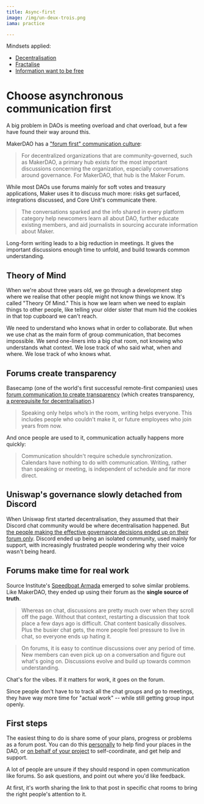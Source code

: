 ```yaml
---
title: Async-first
image: /img/un-deux-trois.png
iama: practice

---
```



Mindsets applied: 
- [Decentralisation](/mindsets/decentralisation/)
- [Fractalise](/mindsets/fractal/)
- [Information want to be free](/mindsets/information-wants-to-be-free/)

# Choose asynchronous communication first

A big problem in DAOs is meeting overload and chat overload, but a few have found their way around this.

MakerDAO has a ["forum first" communication culture](https://blog.makerdao.com/why-the-makerdao-forum-is-the-heart-of-the-maker-community/):

> For decentralized organizations that are community-governed, such as MakerDAO, a primary hub exists for the most important discussions concerning the organization, especially conversations around governance. For MakerDAO, that hub is the Maker Forum. 

While most DAOs use forums mainly for soft votes and treasury applications, Maker uses it to discuss much more: risks get surfaced, integrations discussed, and Core Unit's communicate there.

> The conversations sparked and the info shared in every platform category help newcomers learn all about DAO, further educate existing members, and aid journalists in sourcing accurate information about Maker. 

Long-form writing leads to a big reduction in meetings.  It gives the important discussions enough time to unfold, and build towards common understanding.

## Theory of Mind
When we're about three years old, we go through a development step where we realise that other people might not know things we know.  It's called "Theory Of Mind."  This is how we learn when we need to explain things to other people, like telling your older sister that mum hid the cookies in that top cupboard we can't reach.

We need to understand who knows what in order to collaborate. But when we use chat as the main form of group communication, that becomes impossible.  We send one-liners into a big chat room, not knowing who understands what context.  We lose track of who said what, when and where. We lose track of who knows what. 

## Forums create transparency

Basecamp (one of the world's first successful remote-first companies) uses [forum communication to create transparency](https://basecamp.com/guides/how-we-communicate) (which creates transparency, [a prerequisite for decentralisation](/mindsets/information-wants-to-be-free/).)

> Speaking only helps who’s in the room, writing helps everyone. This includes people who couldn't make it, or future employees who join years from now.

And once people are used to it, communication actually happens more quickly:

> Communication shouldn't require schedule synchronization. Calendars have nothing to do with communication. Writing, rather than speaking or meeting, is independent of schedule and far more direct.

## Uniswap's governance slowly detached from Discord 

When Uniswap first started decentralisation, they assumed that their Discord chat community would be where decentralisation happened.  But [the people making the effective governance decisions ended up on their forum only](https://otherinter.net/research/uniswap-offchain-report/).  Discord ended up being an isolated community, used mainly for support, with increasingly frustrated people wondering why their voice wasn't being heard.

## Forums make time for real work
Source Institute's [Speedboat Armada](https://source.institute/collaboration/decentralised-agile/#communication) emerged to solve similar problems.  Like MakerDAO, they ended up using their forum as the **single source of truth**. 

> Whereas on chat, discussions are pretty much over when they scroll off the page. Without that context, restarting a discussion that took place a few days ago is difficult. Chat content basically dissolves. Plus the busier chat gets, the more people feel pressure to live in chat, so everyone ends up hating it.

> On forums, it is easy to continue discussions over any period of time. New members can even pick up on a conversation and figure out what's going on. Discussions evolve and build up towards common understanding.

Chat's for the vibes. If it matters for work, it goes on the forum. 

Since people don't have to to track all the chat groups and go to meetings, they have way more time for "actual work" -- while still getting group input openly. 

## First steps

The easiest thing to do is share some of your plans, progress or problems as a forum post. You can do this [personally](/practices/check-ins) to help find your places in the DAO, or [on behalf of your project](/practices/small-squads/)  to self-coordinate, and get help and support.

A lot of people are unsure if they should respond in open communication like forums.  So ask questions, and point out where you'd like feedback.  

At first, it's worth sharing the link to that post in specific chat rooms to bring the right people's attention to it.

